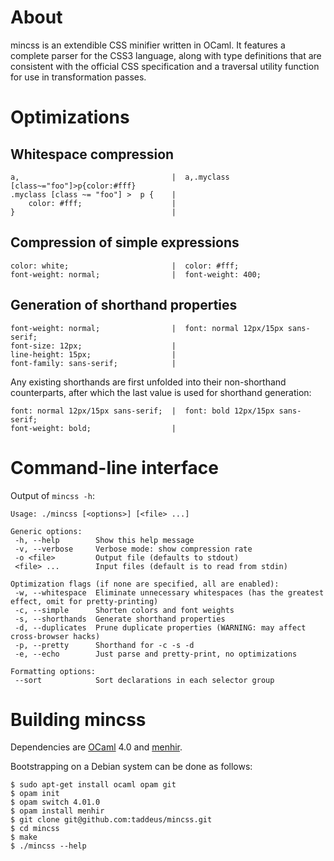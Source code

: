 About
=====

mincss is an extendible CSS minifier written in OCaml. It features a complete
parser for the CSS3 language, along with type definitions that are consistent
with the official CSS specification and a traversal utility function for use in
transformation passes.


Optimizations
=============

Whitespace compression
----------------------

    a,                                  |  a,.myclass [class~="foo"]>p{color:#fff}
    .myclass [class ~= "foo"] >  p {    |
        color: #fff;                    |
    }                                   |

Compression of simple expressions
---------------------------------

    color: white;                       |  color: #fff;
    font-weight: normal;                |  font-weight: 400;

Generation of shorthand properties
----------------------------------

    font-weight: normal;                |  font: normal 12px/15px sans-serif;
    font-size: 12px;                    |
    line-height: 15px;                  |
    font-family: sans-serif;            |

Any existing shorthands are first unfolded into their non-shorthand
counterparts, after which the last value is used for shorthand generation:

    font: normal 12px/15px sans-serif;  |  font: bold 12px/15px sans-serif;
    font-weight: bold;                  |


Command-line interface
======================
Output of `mincss -h`:

    Usage: ./mincss [<options>] [<file> ...]

    Generic options:
     -h, --help        Show this help message
     -v, --verbose     Verbose mode: show compression rate
     -o <file>         Output file (defaults to stdout)
     <file> ...        Input files (default is to read from stdin)

    Optimization flags (if none are specified, all are enabled):
     -w, --whitespace  Eliminate unnecessary whitespaces (has the greatest effect, omit for pretty-printing)
     -c, --simple      Shorten colors and font weights
     -s, --shorthands  Generate shorthand properties
     -d, --duplicates  Prune duplicate properties (WARNING: may affect cross-browser hacks)
     -p, --pretty      Shorthand for -c -s -d
     -e, --echo        Just parse and pretty-print, no optimizations

    Formatting options:
     --sort            Sort declarations in each selector group


Building mincss
===============

Dependencies are [OCaml](https://ocaml.org/docs/install.html) 4.0 and
[menhir](http://cristal.inria.fr/~fpottier/menhir/).

Bootstrapping on a Debian system can be done as follows:

    $ sudo apt-get install ocaml opam git
    $ opam init
    $ opam switch 4.01.0
    $ opam install menhir
    $ git clone git@github.com:taddeus/mincss.git
    $ cd mincss
    $ make
    $ ./mincss --help
